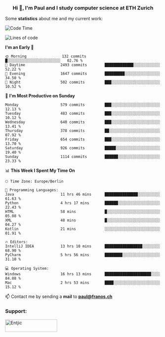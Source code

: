 <h3 align="center">Hi 👋, I'm Paul and I study computer science at ETH Zurich</h3>


Some **statistics** about me and my current work:

<!--START_SECTION:waka-->
![Code Time](http://img.shields.io/badge/Code%20Time-1%2C406%20hrs%2028%20mins-blue)

![Lines of code](https://img.shields.io/badge/From%20Hello%20World%20I%27ve%20Written-2.8%20million%20lines%20of%20code-blue)

**I'm an Early 🐤** 

```text
🌞 Morning                132 commits         █░░░░░░░░░░░░░░░░░░░░░░░░   02.76 % 
🌆 Daytime                2493 commits        █████████████░░░░░░░░░░░░   52.22 % 
🌃 Evening                1647 commits        █████████░░░░░░░░░░░░░░░░   34.50 % 
🌙 Night                  502 commits         ███░░░░░░░░░░░░░░░░░░░░░░   10.52 % 
```
📅 **I'm Most Productive on Sunday** 

```text
Monday                   579 commits         ███░░░░░░░░░░░░░░░░░░░░░░   12.13 % 
Tuesday                  483 commits         ███░░░░░░░░░░░░░░░░░░░░░░   10.12 % 
Wednesday                640 commits         ███░░░░░░░░░░░░░░░░░░░░░░   13.41 % 
Thursday                 378 commits         ██░░░░░░░░░░░░░░░░░░░░░░░   07.92 % 
Friday                   654 commits         ███░░░░░░░░░░░░░░░░░░░░░░   13.70 % 
Saturday                 926 commits         █████░░░░░░░░░░░░░░░░░░░░   19.40 % 
Sunday                   1114 commits        ██████░░░░░░░░░░░░░░░░░░░   23.33 % 
```


📊 **This Week I Spent My Time On** 

```text
🕑︎ Time Zone: Europe/Berlin

💬 Programming Languages: 
Java                     11 hrs 46 mins      ███████████████░░░░░░░░░░   61.63 % 
Python                   4 hrs 17 mins       ██████░░░░░░░░░░░░░░░░░░░   22.43 % 
HTML                     58 mins             █░░░░░░░░░░░░░░░░░░░░░░░░   05.08 % 
XML                      48 mins             █░░░░░░░░░░░░░░░░░░░░░░░░   04.27 % 
Kotlin                   21 mins             ░░░░░░░░░░░░░░░░░░░░░░░░░   01.91 % 

🔥 Editors: 
IntelliJ IDEA            13 hrs 10 mins      █████████████████░░░░░░░░   68.90 % 
PyCharm                  5 hrs 56 mins       ████████░░░░░░░░░░░░░░░░░   31.10 % 

💻 Operating System: 
Windows                  16 hrs 13 mins      █████████████████████░░░░   84.88 % 
Mac                      2 hrs 53 mins       ████░░░░░░░░░░░░░░░░░░░░░   15.12 % 
```


<!--END_SECTION:waka-->

📫 Contact me by sending a **mail** to **paul@franos.ch**

<h3 align="left">Support:</h3>
<p><a href="https://ko-fi.com/Entjic"> <img align="left" src="https://cdn.ko-fi.com/cdn/kofi3.png?v=3" height="40" width="168" alt="Entjic" /></a></p>
